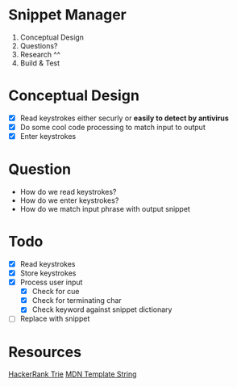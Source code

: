 # Snippet Manager
1. Conceptual Design
2. Questions?
3. Research ^^
4. Build & Test

# Conceptual Design
- [x] Read keystrokes either securly or __easily to detect by antivirus__
- [x] Do some cool code processing to match input to output
- [x] Enter keystrokes

# Question
- How do we read keystrokes?
- How do we enter keystrokes?
- How do we match input phrase with output snippet

# Todo
- [x] Read keystrokes
- [x] Store keystrokes
- [x] Process user input
  - [x] Check for cue
  - [x] Check for terminating char
  - [x] Check keyword against snippet dictionary
- [ ] Replace with snippet

# Resources
[HackerRank Trie](https://www.youtube.com/watch?v=zIjfhVPRZCg)
[MDN Template String](https://developer.mozilla.org/en-US/docs/Web/JavaScript/Reference/Template_literals)

